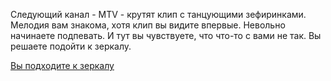 Следующий канал - MTV - крутят клип с танцующими зефиринками. Мелодия вам знакома, хотя клип вы видите впервые.
Невольно начинаете подпевать.
И тут вы чувствуете, что что-то с вами не так. Вы решаете подойти к зеркалу.

[Вы подходите к зеркалу](looking-at-the-mirror/looking-at-the-mirror.md) 
